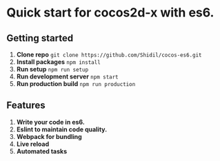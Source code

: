 # Quick start for cocos2d-x with es6.

## Getting started
1. **Clone repo** `git clone https://github.com/Shidil/cocos-es6.git`
2. **Install packages** `npm install`
3. **Run setup** `npm run setup`
4. **Run development server** `npm start`
5. **Run production build** `npm run production`

## Features
1. **Write your code in es6.**
2. **Eslint to maintain code quality.**
3. **Webpack for bundling**
4. **Live reload**
5. **Automated tasks**


